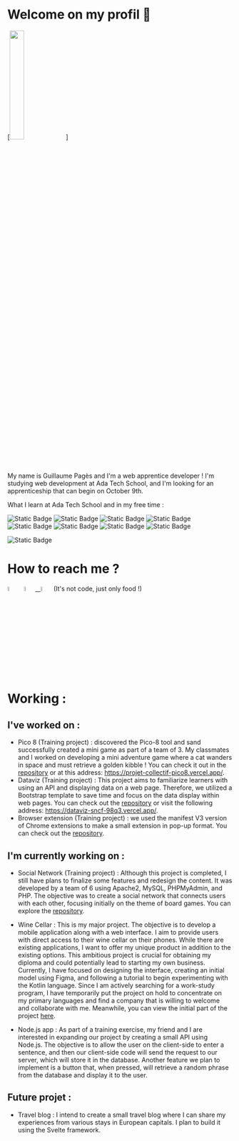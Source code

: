 # Welcome on my profil 👋

[<img src="https://media.licdn.com/dms/image/D4E03AQG1iXVoR-3rWw/profile-displayphoto-shrink_800_800/0/1683731529470?e=1692835200&v=beta&t=CxDZxjyWVHpucDwAHkI_P5Mgde4PqAs7egQNLLVzMAc" width="25%"/>]

My name is Guillaume Pagès and I'm a web apprentice developer ! I'm studying web development at Ada Tech School, and I'm looking for an apprenticeship that can begin on October 9th.

What I learn at Ada Tech School and in my free time :

![Static Badge](https://img.shields.io/badge/Os-Linux-blue)
![Static Badge](https://img.shields.io/badge/IDE%20-%20VSCode-blue)
![Static Badge](https://img.shields.io/badge/IDE%20-%20Android%20Studio-blue)
![Static Badge](https://img.shields.io/badge/Code%20-%20JavaScript-blue)
![Static Badge](https://img.shields.io/badge/Code%20-%20PHP-blue)
![Static Badge](https://img.shields.io/badge/Code%20-%20TypeScript-blue)
![Static Badge](https://img.shields.io/badge/Code%20-%20Kotlin-blue)
![Static Badge](https://img.shields.io/badge/Cloud%20-%20AWS-blue)

![Static Badge](https://www.codewars.com/users/guillaume-pages/badges/small)


# How to reach me ? 

[<img src="https://img.icons8.com/color/48/000000/linkedin.png" width="5%"/>](https://www.linkedin.com/in/guillaume-pages-bb5272118/) &nbsp; <a href="mailto:guillaumepages@outlook.com"> <img src="https://upload.wikimedia.org/wikipedia/commons/9/90/Outlook.com_icon_%282012-2019%29.svg" width="5%"/> &nbsp; [<img src="https://img.icons8.com/fluent/48/000000/instagram-new.png" width="5%"/>](https://www.instagram.com/guillaumescook/) (It's not code, just only food !) 

# Working :

## I've worked on :

- Pico 8 (Training project) : discovered the Pico-8 tool and sand successfully created a mini game as part of a team of 3. My classmates and I worked on developing a mini adventure game where a cat wanders in space and must retrieve a golden kibble ! You can check it out in the <a href="https://github.com/guillaume-pages/projet-collectif-pico8">repository</a> or at this address: https://projet-collectif-pico8.vercel.app/.
- Dataviz (Training project) : This project aims to familiarize learners with using an API and displaying data on a web page. Therefore, we utilized a Bootstrap template to save time and focus on the data display within web pages. You can check out the <a href="https://github.com/guillaume-pages/Projet-collectif-Dataviz">repository</a> or visit the following address: https://dataviz-sncf-98q3.vercel.app/.
- Browser extension (Training project) : we used the manifest V3 version of Chrome extensions to make a small extension in pop-up format. You can check out the <a href="https://github.com/guillaume-pages/projet-collectif-extension-de-navigateur">repository</a>.

## I'm currently working on :

- Social Network (Training project) : Although this project is completed, I still have plans to finalize some features and redesign the content. It was developed by a team of 6 using Apache2, MySQL, PHPMyAdmin, and PHP. The objective was to create a social network that connects users with each other, focusing initially on the theme of board games. You can explore the <a href="https://github.com/guillaume-pages/projet-collectif-reseau-social-php">repository</a>.

- Wine Cellar : This is my major project. The objective is to develop a mobile application along with a web interface. I aim to provide users with direct access to their wine cellar on their phones. While there are existing applications, I want to offer my unique product in addition to the existing options. This ambitious project is crucial for obtaining my diploma and could potentially lead to starting my own business. Currently, I have focused on designing the interface, creating an initial model using Figma, and following a tutorial to begin experimenting with the Kotlin language. Since I am actively searching for a work-study program, I have temporarily put the project on hold to concentrate on my primary languages and find a company that is willing to welcome and collaborate with me. Meanwhile, you can view the initial part of the project <a href="https://github.com/guillaume-pages/Wine_cellar">here</a>.

- Node.js app : As part of a training exercise, my friend and I are interested in expanding our project by creating a small API using Node.js. The objective is to allow the user on the client-side to enter a sentence, and then our client-side code will send the request to our server, which will store it in the database. Another feature we plan to implement is a button that, when pressed, will retrieve a random phrase from the database and display it to the user.

## Future projet :

- Travel blog : I intend to create a small travel blog where I can share my experiences from various stays in European capitals. I plan to build it using the Svelte framework.